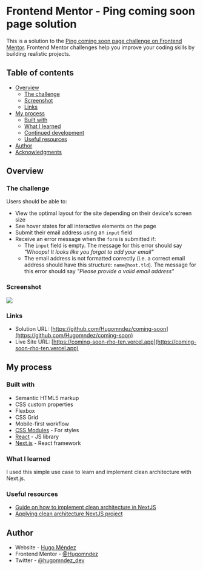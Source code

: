 # Frontend Mentor - Ping coming soon page solution

This is a solution to the [Ping coming soon page challenge on Frontend Mentor](https://www.frontendmentor.io/challenges/ping-single-column-coming-soon-page-5cadd051fec04111f7b848da). Frontend Mentor challenges help you improve your coding skills by building realistic projects.

## Table of contents

- [Overview](#overview)
  - [The challenge](#the-challenge)
  - [Screenshot](#screenshot)
  - [Links](#links)
- [My process](#my-process)
  - [Built with](#built-with)
  - [What I learned](#what-i-learned)
  - [Continued development](#continued-development)
  - [Useful resources](#useful-resources)
- [Author](#author)
- [Acknowledgments](#acknowledgments)

## Overview

### The challenge

Users should be able to:

- View the optimal layout for the site depending on their device's screen size
- See hover states for all interactive elements on the page
- Submit their email address using an `input` field
- Receive an error message when the `form` is submitted if:
  - The `input` field is empty. The message for this error should say _"Whoops! It looks like you forgot to add your email"_
  - The email address is not formatted correctly (i.e. a correct email address should have this structure: `name@host.tld`). The message for this error should say _"Please provide a valid email address"_

### Screenshot

![](./screenshot.jpg)

### Links

- Solution URL: [https://github.com/Hugomndez/coming-soon](https://github.com/Hugomndez/coming-soon)
- Live Site URL: [https://coming-soon-rho-ten.vercel.app](https://coming-soon-rho-ten.vercel.app)

## My process

### Built with

- Semantic HTML5 markup
- CSS custom properties
- Flexbox
- CSS Grid
- Mobile-first workflow
- [CSS Modules](https://nextjs.org/docs/app/building-your-application/styling/css-modules) - For styles
- [React](https://reactjs.org/) - JS library
- [Next.js](https://nextjs.org/) - React framework

### What I learned

I used this simple use case to learn and implement clean architecture with Next.js.

### Useful resources

- [Guide on how to implement clean architecture in NextJS](https://www.youtube.com/watch?v=jJVAla0dWJo&pp=ygUYY2xlYW4gYXF1aXRlY3R1cmUgbmV4dGpz)
- [Applying clean architecture NextJS project](https://www.youtube.com/watch?v=wnxO4AT2N4o&t=385s&pp=ygUYY2xlYW4gYXF1aXRlY3R1cmUgbmV4dGpz)

## Author

- Website - [Hugo Méndez](https://hugomendez.dev)
- Frontend Mentor - [@Hugomndez](https://www.frontendmentor.io/profile/Hugomndez)
- Twitter - [@hugomndez_dev](https://twitter.com/hugomendez_dev)
